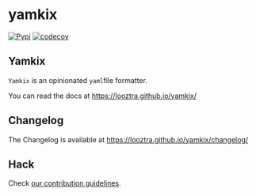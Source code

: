 # yamkix

[![Pypi](https://img.shields.io/pypi/v/yamkix.svg)](https://pypi.python.org/pypi/yamkix)
[![codecov](https://codecov.io/github/looztra/yamkix/graph/badge.svg?token=GRN3Z5B0NP)](https://codecov.io/github/looztra/yamkix)

## Yamkix

`Yamkix` is an opinionated `yaml`file formatter.

You can read the docs at <https://looztra.github.io/yamkix/>

## Changelog

The Changelog is available at <https://looztra.github.io/yamkix/changelog/>

## Hack

Check [our contribution guidelines](https://looztra.github.io/yamkix/contributing).
